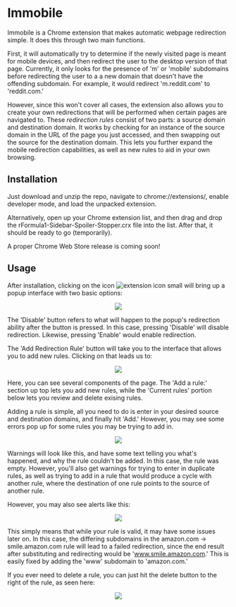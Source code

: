 # Immobile
Immobile is a Chrome extension that makes automatic webpage redirection simple. It does this through two main functions. 

First, it will automatically try to determine if the newly visited page is meant for mobile devices, and then redirect the user to the desktop version of that page. Currently, it only looks for the presence of 'm' or 'mobile' subdomains before redirecting the user to a a new domain that doesn't have the offending subdomain. For example, it would redirect 'm.reddit.com' to 'reddit.com.'

However, since this won't cover all cases, the extension also allows you to create your own redirections that will be performed when certain pages are navigated to. These *redirection rules* consist of two parts: a source domain and destination domain. It works by checking for an instance of the source domain in the URL of the page you just accessed, and then swapping out the source for the destination domain. This lets you further expand the mobile redirection capabilities, as well as new rules to aid in your own browsing.

## Installation
Just download and unzip the repo, navigate to chrome://extensions/, enable developer mode, and load the unpacked extension.

Alternatively, open up your Chrome extension list, and then drag and drop the rFormula1-Sidebar-Spoiler-Stopper.crx file into the list. After that, it should be ready to go (temporarily).

A proper Chrome Web Store release is coming soon!

## Usage
After installation, clicking on the icon ![extension icon small](https://raw.githubusercontent.com/naschorr/Immobile/master/code/images/icon_16.png) will bring up a popup interface with two basic options:
<p align="center"><img src="https://raw.githubusercontent.com/naschorr/Immobile/master/resources/popup.png"/></p>

The 'Disable' button refers to what will happen to the popup's redirection ability after the button is pressed. In this case, pressing 'Disable' will disable redirection. Likewise, pressing 'Enable' would enable redirection.

The 'Add Redirection Rule' button will take you to the interface that allows you to add new rules. Clicking on that leads us to:

<p align="center"><img src="https://raw.githubusercontent.com/naschorr/Immobile/master/resources/options.png"/></p>

Here, you can see several components of the page. The 'Add a rule:' section up top lets you add new rules, while the 'Current rules' portion below lets you review and delete exising rules.

Adding a rule is simple, all you need to do is enter in your desired source and destination domains, and finally hit 'Add.' However, you may see some errors pop up for some rules you may be trying to add in.

<p align="center"><img src="https://raw.githubusercontent.com/naschorr/Immobile/master/resources/warning.png"/></p>

Warnings will look like this, and have some text telling you what's happened, and why the rule couldn't be added. In this case, the rule was empty. However, you'll also get warnings for trying to enter in duplicate rules, as well as trying to add in a rule that would produce a cycle with another rule, where the destination of one rule points to the source of another rule.

However, you may also see alerts like this:
<p align="center"><img src="https://raw.githubusercontent.com/naschorr/Immobile/master/resources/alert.png"/></p>

This simply means that while your rule is valid, it may have some issues later on. In this case, the differing subdomains in the amazon.com -> smile.amazon.com rule will lead to a failed redirection, since the end result after substituting and redirecting would be 'www.smile.amazon.com.' This is easily fixed by adding the 'www' subdomain to 'amazon.com.'

If you ever need to delete a rule, you can just hit the delete button to the right of the rule, as seen here:
<p align="center"><img src="https://raw.githubusercontent.com/naschorr/Immobile/master/resources/deletion.png"/></p>

